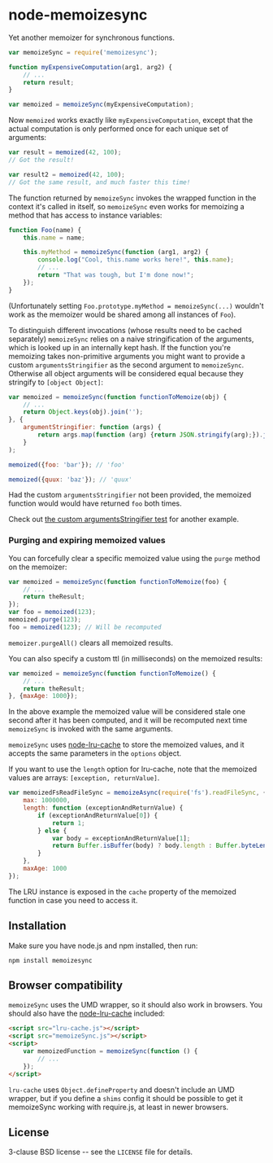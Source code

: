 node-memoizesync
================

Yet another memoizer for synchronous functions.

```javascript
var memoizeSync = require('memoizesync');

function myExpensiveComputation(arg1, arg2) {
    // ...
    return result;
}

var memoized = memoizeSync(myExpensiveComputation);
```

Now `memoized` works exactly like `myExpensiveComputation`, except that
the actual computation is only performed once for each unique set of
arguments:

```javascript
var result = memoized(42, 100);
// Got the result!

var result2 = memoized(42, 100);
// Got the same result, and much faster this time!
```

The function returned by `memoizeSync` invokes the wrapped function
in the context it's called in itself, so `memoizeSync` even works for
memoizing a method that has access to instance variables:

```javascript
function Foo(name) {
    this.name = name;

    this.myMethod = memoizeSync(function (arg1, arg2) {
        console.log("Cool, this.name works here!", this.name);
        // ...
        return "That was tough, but I'm done now!";
    });
}
```

(Unfortunately setting `Foo.prototype.myMethod = memoizeSync(...)`
wouldn't work as the memoizer would be shared among all instances of
`Foo`).

To distinguish different invocations (whose results need to be cached
separately) `memoizeSync` relies on a naive stringification of the
arguments, which is looked up in an internally kept hash. If the
function you're memoizing takes non-primitive arguments you might want
to provide a custom `argumentsStringifier` as the second argument to
`memoizeSync`. Otherwise all object arguments will be considered equal
because they stringify to `[object Object]`:

```javascript
var memoized = memoizeSync(function functionToMemoize(obj) {
    // ...
    return Object.keys(obj).join('');
}, {
    argumentStringifier: function (args) {
        return args.map(function (arg) {return JSON.stringify(arg);}).join(",");
    }
);

memoized({foo: 'bar'}); // 'foo'

memoized({quux: 'baz'}); // 'quux'
```

Had the custom `argumentsStringifier` not been provided, the memoized
function would would have returned `foo` both times.

Check out <a
href="https://github.com/papandreou/node-memoizesync/blob/master/test/memoizeSync.js">the
custom argumentsStringifier test</a> for another example.


### Purging and expiring memoized values ###

You can forcefully clear a specific memoized value using the `purge`
method on the memoizer:

```javascript
var memoized = memoizeSync(function functionToMemoize(foo) {
    // ...
    return theResult;
});
var foo = memoized(123);
memoized.purge(123);
foo = memoized(123); // Will be recomputed
```

`memoizer.purgeAll()` clears all memoized results.

You can also specify a custom ttl (in milliseconds) on the memoized
results:

```javascript
var memoized = memoizeSync(function functionToMemoize() {
    // ...
    return theResult;
}, {maxAge: 1000});
```

In the above example the memoized value will be considered stale one
second after it has been computed, and it will be recomputed next time
`memoizeSync` is invoked with the same arguments.

`memoizeSync` uses <a
href="https://github.com/isaacs/node-lru-cache">node-lru-cache</a> to
store the memoized values, and it accepts the same parameters in the
`options` object.

If you want to use the `length` option for lru-cache, note that the
memoized values are arrays: `[exception, returnValue]`.

```javascript
var memoizedFsReadFileSync = memoizeAsync(require('fs').readFileSync, {
    max: 1000000,
    length: function (exceptionAndReturnValue) {
        if (exceptionAndReturnValue[0]) {
            return 1;
        } else {
            var body = exceptionAndReturnValue[1];
            return Buffer.isBuffer(body) ? body.length : Buffer.byteLength(body);
        }
    },
    maxAge: 1000
});
```

The LRU instance is exposed in the `cache` property of the memoized
function in case you need to access it.

Installation
------------

Make sure you have node.js and npm installed, then run:

    npm install memoizesync

Browser compatibility
---------------------

`memoizeSync` uses the UMD wrapper, so it should also work in
browsers. You should also have the <a
href="https://github.com/isaacs/node-lru-cache">node-lru-cache</a>
included:

```html
<script src="lru-cache.js"></script>
<script src="memoizeSync.js"></script>
<script>
    var memoizedFunction = memoizeSync(function () {
        // ...
    });
</script>
```

`lru-cache` uses `Object.defineProperty` and doesn't include an UMD
wrapper, but if you define a `shims` config it should be possible to
get it memoizeSync working with require.js, at least in newer browsers.

License
-------

3-clause BSD license -- see the `LICENSE` file for details.
